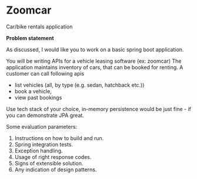 # Zoomcar

Car/bike rentals application

**Problem statement**

As discussed, I would like you to work on a basic spring boot application. 

You will be writing APIs for a vehicle leasing software (ex: zoomcar)
The application maintains inventory of cars, that can be booked for renting. A customer can call following apis

- list vehicles (all, by type (e.g. sedan, hatchback etc.))
- book a vehicle,
- view past bookings

Use tech stack of your choice, in-memory persistence would be just fine - if you can demonstrate JPA great.

Some evaluation parameters:

1. Instructions on how to build and run. 
2. Spring integration tests.
3. Exception handling.
4. Usage of right response codes.
5. Signs of extensible solution. 
6. Any indication of design patterns. 
